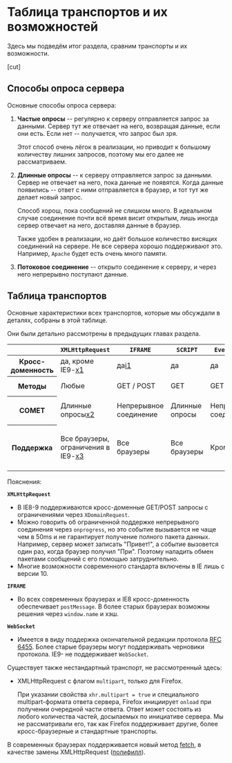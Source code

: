# Таблица транспортов и их возможностей

Здесь мы подведём итог раздела, сравним транспорты и их возможности.

[cut]

## Способы опроса сервера

Основные способы опроса сервера:

1. **Частые опросы** -- регулярно к серверу отправляется запрос за данными. Сервер тут же отвечает на него, возвращая данные, если они есть. Если нет -- получается, что запрос был зря.

    Этот способ очень лёгок в реализации, но приводит к большому количеству лишних запросов, поэтому мы его далее не рассматриваем.
2. **Длинные опросы** -- к серверу отправляется запрос за данными. Сервер не отвечает на него, пока данные не появятся. Когда данные появились -- ответ с ними отправляется в браузер, и тот тут же делает новый запрос.

    Способ хорош, пока сообщений не слишком много. В идеальном случае соединение почти всё время висит открытым, лишь иногда сервер отвечает на него, доставляя данные в браузер.

    Также удобен в реализации, но даёт большое количество висящих соединений на сервере. Не все сервера хорошо поддерживают это. Например, `Apache` будет есть очень много памяти.
3. **Потоковое соединение** -- открыто соединение к серверу, и через него непрерывно поступают данные.

## Таблица транспортов
Основные характеристики всех транспортов, которые мы обсуждали в деталях, собраны в этой таблице.

Они были детально рассмотрены в предыдущих главах раздела.

<table>
<thead>
<tr>
<th></th>
<th><code>XMLHttpRequest</code></th>
<th><code>IFRAME</code></th>
<th><code>SCRIPT</code></th>
<th><code>EventSource</code></th>
<th><code>WebSocket</code></th>
</tr>
</thead>
<tbody>
<tr>
<th>Кросс-доменность</th>
<td>да, кроме IE9-<a class="link-ref" href="#x1">x1</a></td>
<td>да<a class="link-ref" href="#i1">i1</a></td>
<td>да</td>
<td>да</td>
<td>да</td>
</tr>
<tr>
<th>Методы</th>
<td>Любые</td>
<td>GET / POST</td>
<td>GET</td>
<td>GET</td>
<td>Свой протокол</td>
</tr>
<tr>
<th>COMET</th>
<td>Длинные опросы<a class="link-ref" href="#x2">x2</a></td>
<td>Непрерывное соединение</td>
<td>Длинные опросы</td>
<td>Непрерывное соединение</td>
<td>Непрерывное соединение в обе стороны</td>
</tr>
<tr>
<th>Поддержка</th>
<td>Все браузеры, ограничения в IE9-<a class="link-ref" href="#x3">x3</a></td>
<td>Все браузеры</td>
<td>Все браузеры</td>
<td>Кроме IE</td>
<td>IE 10, FF11, Chrome 16, Safari 6, Opera 12.5<a class="link-ref" href="#w1">w1</a></td>
</tr>
</tbody>
</table>

Пояснения:

**`XMLHttpRequest`**

<ul>
<li id="x1">В IE8-9 поддерживаются кросс-доменные GET/POST запросы с ограничениями через <code>XDomainRequest</code>.</li>
<li id="x2">Можно говорить об ограниченной поддержке непрерывного соединения через <code>onprogress</code>, но это событие вызывается не чаще чем в 50ms и не гарантирует получение полного пакета данных. Например, сервер может записать "Привет!", а событие вызовется один раз, когда браузер получил "При". Поэтому наладить обмен пакетами сообщений с его помощью затруднительно.
</li>
<li id="x3">Многие возможности современного стандарта включены в IE лишь с версии 10.</li>
</ul>

**`IFRAME`**

<ul>
<li id="i1">Во всех современных браузерах и IE8 кросс-доменность обеспечивает <code>postMessage</code>. В более старых браузерах возможны решения через <code>window.name</code> и хэш.</li>
</ul>

**`WebSocket`**

<ul><li id="w1">Имеется в виду поддержка окончательной редакции протокола <a href="http://tools.ietf.org/html/rfc6455">RFC 6455</a>. Более старые браузеры могут поддерживать черновики протокола. IE9- не поддерживает <code>WebSocket</code>.</li></ul>

Существует также нестандартный транспорт, не рассмотренный здесь:

- XMLHttpRequest с флагом `multipart`, только для Firefox.

    При указании свойства `xhr.multipart = true` и специального multipart-формата ответа сервера, Firefox инициирует `onload` при получении очередной части ответа. Ответ может состоять из любого количества частей, досылаемых по инициативе сервера. Мы не рассматривали его, так как Firefox поддерживает другие, более кросс-браузерные и стандартные транспорты.

В современных браузерах поддерживается новый метод [fetch](/fetch), в качестве замены XMLHttpRequest ([полифилл](https://github.com/github/fetch)).

